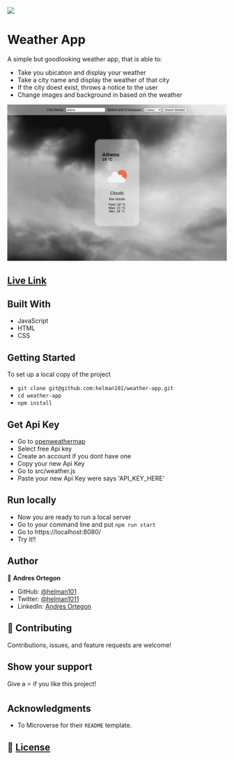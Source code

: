 ![](https://img.shields.io/badge/Microverse-blueviolet)

# Weather App

A simple but goodlooking weather app, that is able to:
- Take you ubication and display your weather
- Take a city name and display the weather of that city
- If the city doest exist, throws a notice to the user
- Change images and background in based on the weather

![](./scrn/weather-app.png)

## [Live Link](https://helman101.github.io/Todo-list/)

## Built With

- JavaScript
- HTML
- CSS

## Getting Started

To set up a local copy of the project

- `git clone git@github.com:helman101/weather-app.git`
- `cd weather-app`
- `npm install`

## Get Api Key

- Go to [openweathermap](https://openweathermap.org/price)
- Select free Api key
- Create an account if you dont have one
- Copy your new Api Key
- Go to src/weather.js
- Paste your new Api Key were says 'API_KEY_HERE'

## Run locally

- Now you are ready to run a local server
- Go to your command line and put `npm run start`
- Go to https://localhost:8080/
- Try it!!

## Author

👤 **Andres Ortegon**

- GitHub: [@helman101](https://github.com/helman101)
- Twitter: [@helman1011](https://twitter.com/Helman1011)
- LinkedIn: [Andres Ortegon](https://www.linkedin.com/in/helman101/)

## 🤝 Contributing

Contributions, issues, and feature requests are welcome!

## Show your support

Give a ⭐️ if you like this project!

## Acknowledgments

- To Microverse for their `README` template.

## 📝 [License](LICENSE)

